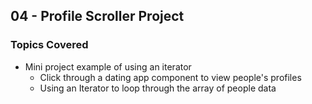 ## 04 - Profile Scroller Project

### Topics Covered

- Mini project example of using an iterator
  - Click through a dating app component to view people's profiles
  - Using an Iterator to loop through the array of people data
